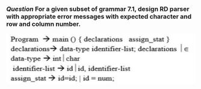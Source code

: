 ### **_Question_** For a given subset of grammar 7.1, design RD parser with appropriate error messages with expected character and row and column number.
![question](question.png)
